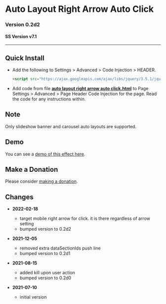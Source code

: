 # Auto Layout Right Arrow Auto Click

### Version 0.2d2

#### SS Version v7.1

---

## Quick Install

* Add the following to Settings > Advanced > Code Injection > HEADER.
  
  ```html
  <script src="https://ajax.googleapis.com/ajax/libs/jquery/3.5.1/jquery.min.js"></script>
  ```
  
* Add code from file
  **[auto layout right arrow auto click.html](auto%20layout%20right%20arrow%20auto%20click.html#L1)**
  to Page Settings > Advanced > Page Header Code Injection for the page. Read
  the code for any instructions within.

## Note

Only slideshow banner and carousel auto layouts are supported.

## Demo

You can see a
[demo of this effect here](https://toms-web-consulting-demos.squarespace.com/auto-layout-right-arrow-auto-click?password=twcdemos).

## Make a Donation

Please consider
[making a donation](https://github.com/tomsWebConsulting/twcsl#make-a-donation).

## Changes

* **2022-02-18**
  
  * target mobile right arrow for click. it is there regardless of arrow setting
  * bumped version to 0.2d2
  
* **2021-12-05**
  
  * removed extra dataSectionIds push line
  * bumped version to 0.2d1
  
* **2021-08-15**
  
  * added kill upon user action
  * bumped version to 0.2d0
  
* **2021-07-10**
  
  * initial version
